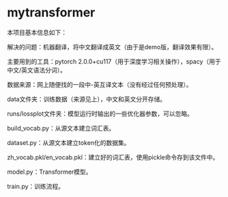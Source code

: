 # mytransformer
本项目基本信息如下：

解决的问题：机器翻译，将中文翻译成英文（由于是demo版，翻译效果有限）。

主要用到的工具：pytorch 2.0.0+cu117（用于深度学习相关操作），spacy（用于中文/英文语法分词）。

数据来源：网上随便找的一段中-英互译文本（没有经过任何预处理）。

data文件夹：训练数据（来源见上），中文和英文分开存储。

runs/lossplot文件夹：模型运行时输出的一些优化器参数，可以忽略。

build_vocab.py：从源文本建立词汇表。

dataset.py：从源文本建立token化的数据集。

zh_vocab.pkl/en_vocab.pkl：建立好的词汇表，使用pickle命令存到该文件中。

model.py：Transformer模型。

train.py：训练流程。

